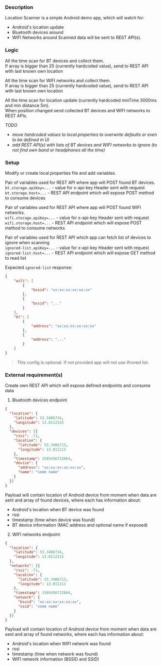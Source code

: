 ### Description

Location Scanner is a simple Android demo app, which will watch for:
* Android's location update
* Bluetooth devices around
* WIFI Networks around
Scanned data will be sent to REST API(s).


### Logic
All the time scan for BT devices and collect them.  
If array is bigger than 25 (currently hardcoded value), send to REST API with last known own location

All the time scan for WIFI networks and collect them.  
If array is bigger than 25 (currently hardcoded value), send to REST API with last known own location

All the time scan for location update (currently hardcoded minTime 3000ms and min distance 5m).  
When position changed send collected BT devices and WIFI networks to REST APIs. 

*TODO*  
* *move hardcoded values to local.properties to overwrite defaults or even to be defined in UI*  
* *add REST API(s) with lists of BT devices and WIFI networks to ignore (to not find own band or headphones all the time)*    

### Setup

Modify or create local.properties file and add variables.

Pair of variables used for REST API where app will POST found BT devices.   
`bt.storage.apiKey=...` - value for x-api-key Header sent with request  
`bt.storage.host=...` - REST API endpoint which will expose POST method to consume devices  

Pair of variables used for REST API where app will POST found WIFI networks.         
`wifi.storage.apiKey=...` - value for x-api-key Header sent with request  
`wifi.storage.host=...` - REST API endpoint which will expose POST method to consume networks  

Pair of variables used for REST API which app can fetch list of devices to ignore when scanning  
`ignored-list.apiKey=...` - value for x-api-key Header sent with request  
`ignored-list.host=...` - REST API endpoint which will expose GET method to read list  

Expected `ignored-list` response:
```json
{
    "wifi": [
        {
            "bssid": "xx:xx:xx:xx:xx:xx"
        },
        {
            "bssid": "..."
        }
    ],
    "bt": [
        {
            "address": "xx:xx:xx:xx:xx:xx"
        },
        {
            "address": "..."
        }
    ]
}
```
> This config is optional. If not provided app will not use ifnored list.  

### External requirement(s)
Create own REST API which will expose defined endpoints and consume data

1. Bluetooth devices endpoint
```json
{
  "location": {
    "latitude": 53.3486734, 
    "longitude": 13.0112315
  }, 
  "devices": [{ 
    "rssi": -71,
    "location": {
      "latitude": 53.3486713, 
      "longitude": 13.011213
    },
    "timestamp": 1595456722064, 
    "device": {
      "address": "xx:xx:xx:xx:xx:xx",
      "name": "some name" 
    } 
  }] 
}
```
Payload will contain location of Android device from moment when data are sent and array of found devices, where each has information about:
* Android's location when BT device was found
* rssi
* timestamp (time when device was found)
* BT device information (MAC address and optional name if exposed)

2. WIFI networks endpoint
```json
{
  "location": {
    "latitude": 53.3486734, 
    "longitude": 13.0112315
  }, 
  "networks": [{ 
    "rssi": -71,
    "location": {
      "latitude": 53.3486713, 
      "longitude": 13.011213
    },
    "timestamp": 1595456722064, 
    "network": {
      "bssid": "xx:xx:xx:xx:xx:xx",
      "ssid": "some name" 
    } 
  }] 
}
```
Payload will contain location of Android device from moment when data are sent and array of found networks, where each has information about:
* Android's location when WIFI network was found
* rssi
* timestamp (time when network was found)
* WIFI network information (BSSID and SSID)